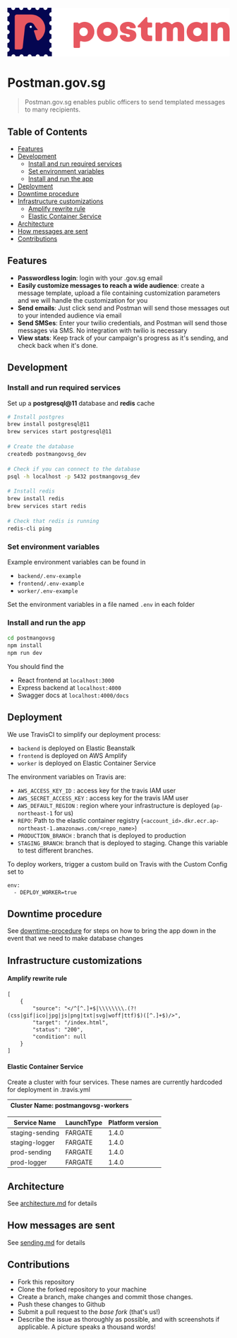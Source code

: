 <a href="https://postman.gov.sg"><img src="frontend/src/assets/img/app-logo.svg" title="Postman" alt="Postman.gov.sg"></a>


# Postman.gov.sg

> Postman.gov.sg enables public officers to send templated messages to many recipients.

## Table of Contents
  * [Features](#features)
  * [Development](#development)
    + [Install and run required services](#install-and-run-required-services)
    + [Set environment variables](#set-environment-variables)
    + [Install and run the app](#install-and-run-the-app)
  * [Deployment](#deployment)
  * [Downtime procedure](#downtime-procedure)
  * [Infrastructure customizations](#infrastructure-customizations)
      - [Amplify rewrite rule](#amplify-rewrite-rule)
      - [Elastic Container Service](#elastic-container-service)
  * [Architecture](#architecture)
  * [How messages are sent](#how-messages-are-sent)
  * [Contributions](#contributions)

## Features
- **Passwordless login**: login with your .gov.sg email
- **Easily customize messages to reach a wide audience**: create a message template, upload a file containing customization parameters and we will handle the customization for you
- **Send emails**: Just click send and Postman will send those messages out to your intended audience via email
- **Send SMSes**: Enter your twilio credentials, and Postman will send those messages via SMS. No integration with twilio is necessary
- **View stats**: Keep track of your campaign's progress as it's sending, and check back when it's done.

## Development

### Install and run required services
Set up a **postgresql@11** database and **redis** cache

```bash
# Install postgres
brew install postgresql@11
brew services start postgresql@11

# Create the database
createdb postmangovsg_dev

# Check if you can connect to the database
psql -h localhost -p 5432 postmangovsg_dev

# Install redis
brew install redis
brew services start redis

# Check that redis is running
redis-cli ping
```

### Set environment variables
Example environment variables can be found in
- `backend/.env-example`
- `frontend/.env-example`
- `worker/.env-example`

Set the environment variables in a file named `.env` in each folder

### Install and run the app

```bash
cd postmangovsg
npm install
npm run dev
```
You should find the
- React frontend at `localhost:3000`
- Express backend  at `localhost:4000`
- Swagger docs at `localhost:4000/docs`


## Deployment

We use TravisCI to simplify our deployment process: 
- `backend` is deployed on Elastic Beanstalk
- `frontend` is deployed on AWS Amplify
- `worker` is deployed on Elastic Container Service

The environment variables on Travis are:
- `AWS_ACCESS_KEY_ID` : access key for the travis IAM user
- `AWS_SECRET_ACCESS_KEY` : access key for the travis IAM user
- `AWS_DEFAULT_REGION` : region where your infrastructure is deployed (`ap-northeast-1` for us)
- `REPO`: Path to the elastic container registry (`<account_id>.dkr.ecr.ap-northeast-1.amazonaws.com/<repo_name>`)
- `PRODUCTION_BRANCH` : branch that is deployed to production
- `STAGING_BRANCH`: branch that is deployed to staging. Change this variable to test different branches.

To deploy workers, trigger a custom build on Travis with the Custom Config set to
```
env:
  - DEPLOY_WORKER=true
```

## Downtime procedure
See [downtime-procedure](docs/downtime-procedure/index.md) for steps on how to bring the app down  in the event that we need to make database changes

## Infrastructure customizations

#### Amplify rewrite rule

```
[
    {
        "source": "</^[^.]+$|\\\\\\\\.(?!(css|gif|ico|jpg|js|png|txt|svg|woff|ttf)$)([^.]+$)/>",
        "target": "/index.html",
        "status": "200",
        "condition": null
    }
]
```

#### Elastic Container Service

Create a cluster with four services. These names are currently hardcoded for deployment in .travis.yml

|Cluster Name: postmangovsg-workers|
|--|

|Service Name|LaunchType|Platform version|
|--|--|--|
|staging-sending|FARGATE|1.4.0|
|staging-logger|FARGATE|1.4.0|
|prod-sending|FARGATE|1.4.0|
|prod-logger|FARGATE|1.4.0|

## Architecture
See [architecture.md](docs/architecture.md) for details

## How messages are sent
See [sending.md](docs/architecture.md) for details

## Contributions

- Fork this repository
- Clone the forked repository to your machine
- Create a branch, make changes and commit those changes.
- Push these changes to Github
- Submit a pull request to the *base fork* (that's us!)
- Describe the issue as thoroughly as possible, and with screenshots if applicable. A picture speaks a thousand words!